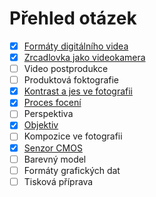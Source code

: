 # Přehled otázek

- [x] [Formáty digitálního videa](/13_formaty_digitalniho_videa.md)
- [x] [Zrcadlovka jako videokamera](/14_zrcadlovka_jako_videokamera.md)
- [ ] Video postprodukce
- [ ] Produktová foktografie
- [x] [Kontrast a jes ve fotografii](/7_kontrast_a_jas_ve_fotografii.md)
- [x] [Proces focení](/18_proces_foceni.md)
- [ ] Perspektiva
- [x] [Objektiv](/20_objektiv.md)
- [ ] Kompozice ve fotografii
- [x] [Senzor CMOS](/22_senzor_cmos.md)
- [ ] Barevný model
- [ ] Formáty grafických dat
- [ ] Tisková příprava
